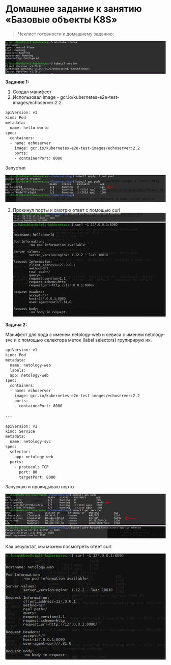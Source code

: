 # Домашнее задание к занятию «Базовые объекты K8S»


> Чеклист готовности к домашнему заданию:

![](https://github.com/lukoshkovve/NetologyDevOps/blob/main/K8S2/foto/1.JPG)

**Задание 1:**

1. Создал манифест
2. Использовал image - gcr.io/kubernetes-e2e-test-images/echoserver:2.2.
```
apiVersion: v1
kind: Pod
metadata:
  name: hello-world
spec:
  containers:
  - name: echoserver
    image: gcr.io/kubernetes-e2e-test-images/echoserver:2.2
    ports:
    - containerPort: 8080
```
Запустил

![](https://github.com/lukoshkovve/NetologyDevOps/blob/main/K8S2/foto/2.JPG)

3. Прокинул порты и смотрю ответ с помощью curl
![](https://github.com/lukoshkovve/NetologyDevOps/blob/main/K8S2/foto/3.JPG)
![](https://github.com/lukoshkovve/NetologyDevOps/blob/main/K8S2/foto/4.JPG)


**Задача 2:**

Манифест для пода с именем netology-web и севиса с именем netology-svc и с помощью селектора меток (label selectors) групирирую их.

```
apiVersion: v1
kind: Pod
metadata:
  name: netology-web
  labels:
  app: netology-web
spec:
  containers:
  - name: echoserver
    image: gcr.io/kubernetes-e2e-test-images/echoserver:2.2
    ports:
    - containerPort: 8080

---

apiVersion: v1
kind: Service
metadata:
  name: netology-svc
spec:
  selector:
    app: netology-web
  ports:
    - protocol: TCP
      port: 80
      targetPort: 8080
```

Запускаю и прокидываю порты 

![](https://github.com/lukoshkovve/NetologyDevOps/blob/main/K8S2/foto/5.JPG)
![](https://github.com/lukoshkovve/NetologyDevOps/blob/main/K8S2/foto/9.JPG)

Как результат, мы можем посмотреть ответ curl

![](https://github.com/lukoshkovve/NetologyDevOps/blob/main/K8S2/foto/7.JPG)